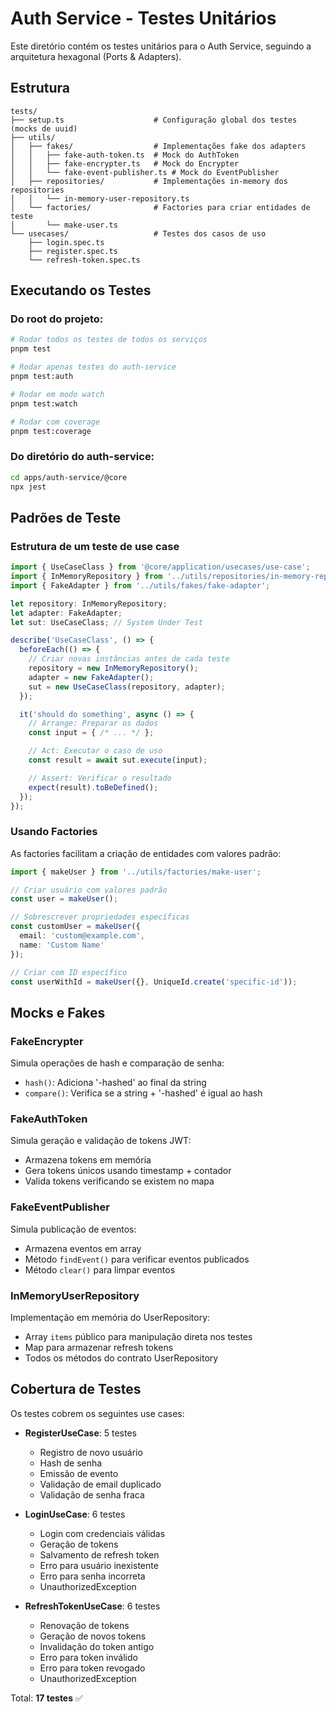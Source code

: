 # Auth Service - Testes Unitários

Este diretório contém os testes unitários para o Auth Service, seguindo a arquitetura hexagonal (Ports & Adapters).

## Estrutura

```
tests/
├── setup.ts                    # Configuração global dos testes (mocks de uuid)
├── utils/
│   ├── fakes/                  # Implementações fake dos adapters
│   │   ├── fake-auth-token.ts  # Mock do AuthToken
│   │   ├── fake-encrypter.ts   # Mock do Encrypter
│   │   └── fake-event-publisher.ts # Mock do EventPublisher
│   ├── repositories/           # Implementações in-memory dos repositories
│   │   └── in-memory-user-repository.ts
│   └── factories/              # Factories para criar entidades de teste
│       └── make-user.ts
└── usecases/                   # Testes dos casos de uso
    ├── login.spec.ts
    ├── register.spec.ts
    └── refresh-token.spec.ts
```

## Executando os Testes

### Do root do projeto:

```bash
# Rodar todos os testes de todos os serviços
pnpm test

# Rodar apenas testes do auth-service
pnpm test:auth

# Rodar em modo watch
pnpm test:watch

# Rodar com coverage
pnpm test:coverage
```

### Do diretório do auth-service:

```bash
cd apps/auth-service/@core
npx jest
```

## Padrões de Teste

### Estrutura de um teste de use case

```typescript
import { UseCaseClass } from '@core/application/usecases/use-case';
import { InMemoryRepository } from '../utils/repositories/in-memory-repository';
import { FakeAdapter } from '../utils/fakes/fake-adapter';

let repository: InMemoryRepository;
let adapter: FakeAdapter;
let sut: UseCaseClass; // System Under Test

describe('UseCaseClass', () => {
  beforeEach(() => {
    // Criar novas instâncias antes de cada teste
    repository = new InMemoryRepository();
    adapter = new FakeAdapter();
    sut = new UseCaseClass(repository, adapter);
  });

  it('should do something', async () => {
    // Arrange: Preparar os dados
    const input = { /* ... */ };

    // Act: Executar o caso de uso
    const result = await sut.execute(input);

    // Assert: Verificar o resultado
    expect(result).toBeDefined();
  });
});
```

### Usando Factories

As factories facilitam a criação de entidades com valores padrão:

```typescript
import { makeUser } from '../utils/factories/make-user';

// Criar usuário com valores padrão
const user = makeUser();

// Sobrescrever propriedades específicas
const customUser = makeUser({
  email: 'custom@example.com',
  name: 'Custom Name'
});

// Criar com ID específico
const userWithId = makeUser({}, UniqueId.create('specific-id'));
```

## Mocks e Fakes

### FakeEncrypter
Simula operações de hash e comparação de senha:
- `hash()`: Adiciona '-hashed' ao final da string
- `compare()`: Verifica se a string + '-hashed' é igual ao hash

### FakeAuthToken
Simula geração e validação de tokens JWT:
- Armazena tokens em memória
- Gera tokens únicos usando timestamp + contador
- Valida tokens verificando se existem no mapa

### FakeEventPublisher
Simula publicação de eventos:
- Armazena eventos em array
- Método `findEvent()` para verificar eventos publicados
- Método `clear()` para limpar eventos

### InMemoryUserRepository
Implementação em memória do UserRepository:
- Array `items` público para manipulação direta nos testes
- Map para armazenar refresh tokens
- Todos os métodos do contrato UserRepository

## Cobertura de Testes

Os testes cobrem os seguintes use cases:

- **RegisterUseCase**: 5 testes
  - Registro de novo usuário
  - Hash de senha
  - Emissão de evento
  - Validação de email duplicado
  - Validação de senha fraca

- **LoginUseCase**: 6 testes
  - Login com credenciais válidas
  - Geração de tokens
  - Salvamento de refresh token
  - Erro para usuário inexistente
  - Erro para senha incorreta
  - UnauthorizedException

- **RefreshTokenUseCase**: 6 testes
  - Renovação de tokens
  - Geração de novos tokens
  - Invalidação do token antigo
  - Erro para token inválido
  - Erro para token revogado
  - UnauthorizedException

Total: **17 testes** ✅
